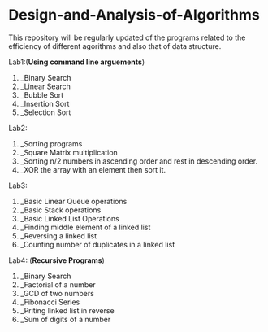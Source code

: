# Design-and-Analysis-of-Algorithms
This repository will be regularly updated of the programs related to the efficiency of different agorithms and also that of data structure.

Lab1:(**Using command line arguements**)
  1. _Binary Search
  2. _Linear Search
  3. _Bubble Sort
  4. _Insertion Sort
  5. _Selection Sort

Lab2:
  1. _Sorting programs
  2. _Square Matrix multiplication
  3. _Sorting n/2 numbers in ascending order and rest in descending order.
  4. _XOR the array with an element then sort it.

Lab3:
  1. _Basic Linear Queue operations
  2. _Basic Stack operations
  3. _Basic Linked List Operations
  4. _Finding middle element of a linked list
  5. _Reversing a linked list
  6. _Counting number of duplicates in a linked list

Lab4: (**Recursive Programs**)
  1. _Binary Search
  2. _Factorial of a number
  3. _GCD of two numbers
  4. _Fibonacci Series
  5. _Priting linked list in reverse
  6. _Sum of digits of a number
  
